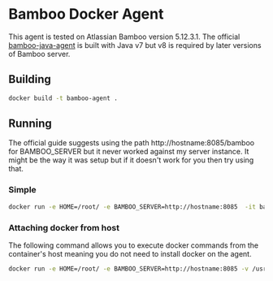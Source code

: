 # Bamboo Docker Agent
This agent is tested on Atlassian Bamboo version 5.12.3.1. The official [bamboo-java-agent](https://hub.docker.com/r/atlassian/bamboo-java-agent/) is built with Java v7 but v8 is required by later versions of Bamboo server.

## Building
```bash
docker build -t bamboo-agent .
```

## Running
The official guide suggests using the path http://hostname:8085/bamboo for BAMBOO_SERVER but it never worked against my server instance. It might be the way it was setup but if it doesn't work for you then try using that.
### Simple
```bash
docker run -e HOME=/root/ -e BAMBOO_SERVER=http://hostname:8085  -it bamboo-agent
```

### Attaching docker from host
The following command allows you to execute docker commands from the container's host meaning you do not need to install docker on the agent.
```bash
docker run -e HOME=/root/ -e BAMBOO_SERVER=http://hostname:8085 -v /usr/bin/docker:/usr/bin/docker -v /usr/bin/docker-compose:/usr/bin/docker-compose -v /var/run/docker.sock:/var/run/docker.sock -v /var/lib/docker/aufs:/var/lib/docker/aufs -v /var/lib/docker:/var/lib/docker -it dh01:5000/juralio/bamboo-agent
```
